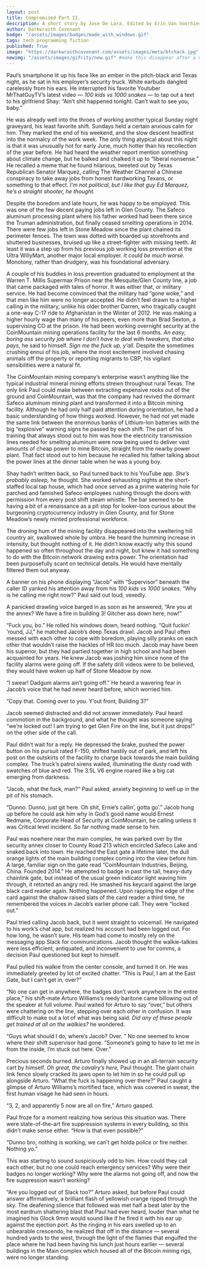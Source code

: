 ```yaml
---
layout: post
title: Compromised Part II.
description: A short story by Jose De Lara. Edited by Erin Van Voorhies.
author: Darkwraith Covenant
badge: "/assets/images/badges/made_with_windows.gif"
tags: tech programming fiction 
published: True
image: "https://darkwraithcovenant.com/assets/images/meta/btchack.jpg"
newimg: "/assets/images/gifcity/new.gif" #make this disappear after a number of days with conditionals  
---
```

Paul’s smartphone lit up his face like an ember in the pitch-black arid Texas night, as he sat in his employer’s security truck. White earbuds dangled carelessly from his ears. He interrupted his favorite Youtuber MrThatGuyTV’s latest video — *100 kids vs 1000 snakes* — to tap out a text to his girlfriend Shay: “Ain’t shit happened tonight. Can’t wait to see you, baby.” 

He was already well into the throes of working another typical Sunday night graveyard, his least favorite shift. Sundays held a certain anxious calm for him. They marked the end of his weekend, and the slow descent headfirst into the normalcy of the work week. The only thing atypical about this night is that it was unusually hot for early June, much hotter than his recollection of the year before. He had heard the weather report mention something about climate change, but he balked and chalked it up to “liberal nonsense.” He recalled a meme that he found hilarious, tweeted out by Texas Republican Senator Marquez, calling The Weather Channel a Chinese conspiracy to take away jobs from honest hardworking Texans, or something to that effect. *I’m not political, but I like that guy Ed Marquez, he’s a straight shooter, he thought.*  

<!-- excerpt-end -->

Despite the boredom and late hours, he was happy to be employed. This was one of the few decent paying jobs left in Glen County. The Safeco aluminum processing plant where his father worked had been there since the Truman administration, but finally ceased smelting operations in 2014. There were few jobs left in Stone Meadow since the plant chained its perimeter fences. The town was dotted with boarded up storefronts and shuttered businesses, bruised up like a street-fighter with missing teeth. At least it was a step up from his previous job working loss prevention at the Ultra WillyMart, another major local employer. *It could be much worse.* Monotony, rather than drudgery, was his foundational adversary.

A couple of his buddies in loss prevention graduated to employment at the Warren T. Millis Supermax Prison near the Mesquite/Glen County line, a job that came packaged with tales of horror. It was either that, or military service. He had become convinced that the military had “gone woke,” and that men like him were no longer accepted. He didn’t feel drawn to a higher calling in the military, unlike his older brother Darren, who tragically caught a one-way C-17 ride to Afghanistan in the Winter of 2012. He was making a higher hourly wage than many of his peers, even more than Brad Sexton, a supervising CO at the prison. He had been working overnight security at the CoinMountain mining operations facility for the last 6 months. *An easy, boring ass security job where I don’t have to deal with tweakers, that also pays,* he said to himself. *Sign me the fuck up, y’all.* Despite the sometimes crushing ennui of his job, where the most excitement involved chasing animals off the property or reporting migrants to CBP, his vigilant sensibilities were a natural fit.

The CoinMountain mining company’s enterprise wasn’t anything like the typical industrial mineral mining efforts strewn throughout rural Texas. The only link Paul could make between extracting expensive rocks out of the ground and CoinMountain, was that the company had revived the dormant Safeco aluminum mining plant and transformed it into a Bitcoin mining facility. Although he had only half paid attention during orientation, he had a basic understanding of how things worked. However, he had not yet made the same link between the enormous banks of Lithium-Ion batteries with the big “explosive” warning signs he passed by each shift. The part of his training that always stood out to him was how the electricity transmission lines needed for smelting aluminum were now being used to deliver vast amounts of cheap power to mine Bitcoin, straight from the nearby power plant. That fact stood out to him because he recalled his father talking about the  power lines at the dinner table when he was a young boy.

Shay hadn’t written back, so Paul turned back to his YouTube app. *She’s probably asleep,* he thought. She worked exhausting nights at the short-staffed local tap house, which had once served as a prime watering hole for parched and famished Safeco employees rushing through the doors with permission from every post shift steam whistle. The bar seemed to be having a bit of a renaissance as a pit stop for looker-loos curious about the burgeoning cryptocurrency industry in Glen County, and for Stone Meadow’s newly minted professional workforce.

The droning hum of the mining facility disappeared into the sweltering hill country air, swallowed whole by umbra. He heard the humming increase in intensity, but thought nothing of it. He didn’t know exactly why this sound happened so often throughout the day and night, but knew it had something to do with the Bitcoin network drawing extra power. The orientation had been purposefully scant on technical details. He would have mentally filtered them out anyway. 

A banner on his phone displaying “Jacob” with “Supervisor” beneath the caller ID yanked his attention away from his *100 kids vs 1000 snakes.* “Why is he calling me right now?” Paul said out loud, vexedly.

A panicked drawling voice barged in as soon as he answered, “Are you at the annex? We have a fire in building 3! Gitcher ass down here, now!”  

“Fuck you, bo.” He rolled his windows down, heard nothing. “Quit fuckin’ ‘round, JJ,” he matched Jacob’s deep Texas drawl. Jacob and Paul often messed with each other to cope with boredom, playing silly pranks on each other that wouldn’t raise the hackles of HR too much. Jacob may have been his superior, but they had partied together in high school and had been acquainted for years. He knew Jacob was joshing him since none of the facility alarms were going off. If the safety drill videos were to be believed, they would have woken up half of Stone Meadow by now.

“I swear! Dadgum alarms ain’t going off.” He heard a wavering fear in Jacob’s voice that he had never heard before, which worried him. 

“Copy that. Coming over to you. Y’out front, Building 3?”

Jacob seemed distracted and did not answer immediately. Paul heard commotion in the background, and what he thought was someone saying “we’re locked out! I am trying to get Glen Fire on the line, but it just drops!” on the other side of the call.

Paul didn’t wait for a reply. He depressed the brake, pushed the power button on his pursuit rated F-150, shifted hastily out of park, and left his post on the outskirts of the facility to charge back towards the main building complex. The truck’s patrol sirens wailed, illuminating the dusty road with swatches of blue and red. The 3.5L V6 engine roared like a big cat emerging from darkness. 

“Jacob, what the fuck, man?” Paul asked, anxiety beginning to well up in the pit of his stomach. 

“Dunno. Dunno, just git here. Oh shit, Ernie’s callin’, gotta go’.” Jacob hung up before he could ask him why in God’s good name would Ernest Redmane, Corporate Head of Security at CoinMountain, be calling unless it was Critical level incident. So far nothing made sense to him.

Paul was nowhere near the main complex, he was parked over by the security annex closer to County Road 213 which encircled Safeco Lake and snaked back into town. He reached the East gate a lifetime later, the dull orange lights of the main building complex coming into the view before him.  A large, familiar sign on the gate read “CoinMountain Industries, Beijing, China. Founded 2014.” He attempted to badge in past the tall, heavy-duty chainlink gate, but instead of the usual green indicator light waving him through, it retorted an angry red. He smashed his keycard against the large black card reader again. Nothing happened. Upon rapping the edge of the card against the shallow raised slats of the card reader a third time, he remembered the voices in Jacob’s earlier phone call. They were “locked out.”

Paul tried calling Jacob back, but it went straight to voicemail. He navigated to his work’s chat app, but realized his account had been logged out. For how long, he wasn’t sure. His team had come to mostly rely on the messaging app Slack for communications. Jacob thought the walkie-talkies were less efficient, antiquated, and inconvenient to use for comms, a decision Paul questioned but kept to himself. 

Paul pulled his walkie from the center console, and turned it on. He was immediately greeted by lot of excited chatter. “This is Paul, I am at the East Gate, but I can’t get in, over?”

“No one can get in anywhere, the badges don’t work anywhere in the entire place,” his shift-mate Arturo Williams’s reedy baritone came billowing out of the speaker at full volume. Paul waited for Arturo to say “over,” but others were chattering on the line, stepping over each other in confusion. It was difficult to make out a lot of what was being said. *Did any of these people get trained at all on the walkies?* he wondered.

“Guys what should I do, where’s Jacob? Over. ” No one seemed to know where their shift supervisor had gone. “Someone’s going to have to let me in from the inside, I’m stuck out here. Over.”  

Precious seconds burned. Arturo finally showed up in an all-terrain security cart by himself. *Oh great, the cavalry’s here,* Paul thought. The giant chain link fence slowly cracked its jaws open to let him in so he could pull up alongside Arturo. “What the fuck is happening over there?” Paul caught a glimpse of Arturo Williams’s mortified face, which was covered in sweat, the first human visage he had seen in hours. 

“3, 2, and apparently 5 now are all on fire,” Arturo gasped. 

Paul froze for a moment realizing how serious this situation was. There were state-of-the-art fire suppression systems in every building, so this didn’t make sense either. “How is that even possible?”

“Dunno bro, nothing is working, we can’t get holda police or fire neither. Nothing yo.”   

This was starting to sound suspiciously odd to him. How could they call each other, but no one could reach emergency services? Why were their badges no longer working? Why were the alarms not going off, and now the fire suppression wasn’t working?

“Are you logged out of Slack too?” Arturo asked, but before Paul could answer affirmatively, a brilliant flash of yellowish orange ripped through the sky. The deafening silence that followed was met half a beat later by the most eardrum shattering blast that Paul had ever heard, louder than what he imagined his Glock 9mm would sound like if he fired it with his ear up against the ejection port. As the ringing in his ears swelled up to an unbearable crescendo, he realized that off in the distance — several hundred yards to the west, through the light of the flames that engulfed the place where he had been having his lunch just hours earlier — several buildings in the Main complex which housed all of the Bitcoin mining rigs, were no longer standing. 


